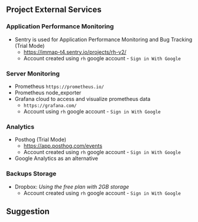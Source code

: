 ## Project External Services

### Application Performance Monitoring
- Sentry is used for Application Performance Monitoring and Bug Tracking (Trial Mode)
    - https://immap-t4.sentry.io/projects/rh-v2/
    - Account created using `rh` google account - `Sign in With Google`

### Server Monitoring
- Prometheus `https://prometheus.io/`
- Prometheus node_exporter
- Grafana cloud to access and visualize prometheus data
    - `https://grafana.com/`
    - Account using `rh` google account - `Sign in With Google`
    
### Analytics

- Posthog (Trial Mode)
    - https://app.posthog.com/events
    - Account created using `rh` google account - `Sign in With Google`
- Google Analytics as an alternative


### Backups Storage

- Dropbox: *Using the free plan with 2GB storage*
    - Account created using `rh` google account - `Sign in With Google`

## Suggestion